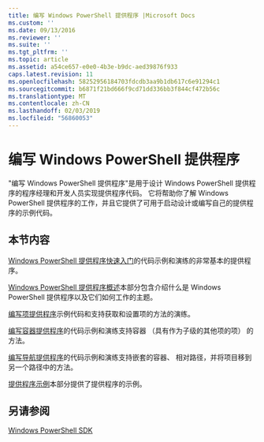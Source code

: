 ```yaml
---
title: 编写 Windows PowerShell 提供程序 |Microsoft Docs
ms.custom: ''
ms.date: 09/13/2016
ms.reviewer: ''
ms.suite: ''
ms.tgt_pltfrm: ''
ms.topic: article
ms.assetid: a54ce657-e0e0-4b3e-b9dc-aed39876f933
caps.latest.revision: 11
ms.openlocfilehash: 58252956184703fdcdb3aa9b1db617c6e91294c1
ms.sourcegitcommit: b6871f21bd666f9cd71dd336bb3f844cf472b56c
ms.translationtype: MT
ms.contentlocale: zh-CN
ms.lasthandoff: 02/03/2019
ms.locfileid: "56860053"
---
```

# <a name="writing-a-windows-powershell-provider"></a>编写 Windows PowerShell 提供程序

"编写 Windows PowerShell 提供程序"是用于设计 Windows PowerShell 提供程序的程序经理和开发人员实现提供程序代码。 它将帮助你了解 Windows PowerShell 提供程序的工作，并且它提供了可用于启动设计或编写自己的提供程序的示例代码。

## <a name="in-this-section"></a>本节内容

[Windows PowerShell 提供程序快速入门](./windows-powershell-provider-quickstart.md)的代码示例和演练的非常基本的提供程序。

[Windows PowerShell 提供程序概述](./windows-powershell-provider-overview.md)本部分包含介绍什么是 Windows PowerShell 提供程序以及它们如何工作的主题。

[编写项提供程序](./writing-an-item-provider.md)示例代码和支持获取和设置项的方法的演练。

[编写容器提供程序](./writing-a-container-provider.md)的代码示例和演练支持容器 （具有作为子级的其他项的项） 的方法。

[编写导航提供程序](./writing-a-navigation-provider.md)的代码示例和演练支持嵌套的容器、 相对路径，并将项目移到另一个路径中的方法。

[提供程序示例](./provider-samples.md)本部分提供了提供程序的示例。

## <a name="see-also"></a>另请参阅

[Windows PowerShell SDK](../windows-powershell-reference.md)